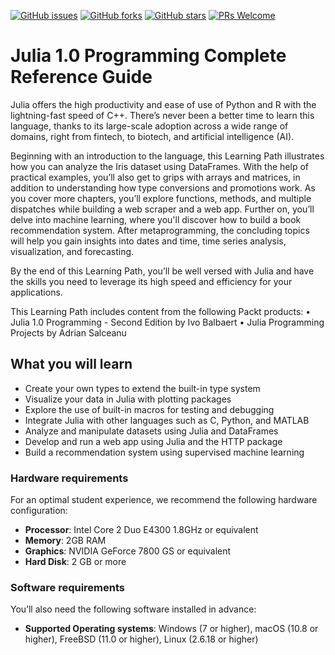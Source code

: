 [![GitHub issues](https://img.shields.io/github/issues/TrainingByPackt/Julia-1-Programming-Complete-Reference-Guide.svg)](https://github.com/TrainingByPackt/Julia-1-Programming-Complete-Reference-Guide/issues)
[![GitHub forks](https://img.shields.io/github/forks/TrainingByPackt/Julia-1-Programming-Complete-Reference-Guide.svg)](https://github.com/TrainingByPackt/Julia-1-Programming-Complete-Reference-Guide/network)
[![GitHub stars](https://img.shields.io/github/stars/TrainingByPackt/Julia-1-Programming-Complete-Reference-Guide.svg)](https://github.com/TrainingByPackt/Julia-1-Programming-Complete-Reference-Guide/stargazers)
[![PRs Welcome](https://img.shields.io/badge/PRs-welcome-brightgreen.svg)](https://github.com/TrainingByPackt/Julia-1-Programming-Complete-Reference-Guide/pulls)



# Julia 1.0 Programming Complete Reference Guide
Julia offers the high productivity and ease of use of Python and R with the lightning-fast speed of C++. There’s never been a better time to learn this language, thanks to its large-scale adoption across a wide range of domains, right from fintech, to biotech, and artificial intelligence (AI).

Beginning with an introduction to the language, this Learning Path illustrates how you can analyze the Iris dataset using DataFrames. With the help of practical examples, you’ll also get to grips with arrays and matrices, in addition to understanding how type conversions and promotions work. As you cover more chapters, you’ll explore functions, methods, and multiple dispatches while building a web scraper and a web app. Further on, you’ll delve into machine learning, where you'll discover how to build a book recommendation system. After metaprogramming, the concluding topics will help you gain insights into dates and time, time series analysis, visualization, and forecasting.

By the end of this Learning Path, you’ll be well versed with Julia and have the skills you need to leverage its high speed and efficiency for your applications.

This Learning Path includes content from the following Packt products:
• Julia 1.0 Programming - Second Edition by Ivo Balbaert
• Julia Programming Projects by Adrian Salceanu


## What you will learn
*	Create your own types to extend the built-in type system
*	Visualize your data in Julia with plotting packages
*	Explore the use of built-in macros for testing and debugging
*	Integrate Julia with other languages such as C, Python, and MATLAB
*	Analyze and manipulate datasets using Julia and DataFrames
*	Develop and run a web app using Julia and the HTTP package
*	Build a recommendation system using supervised machine learning


### Hardware requirements
For an optimal student experience, we recommend the following hardware configuration:
* **Processor**: Intel Core 2 Duo E4300 1.8GHz or equivalent
* **Memory**: 2GB RAM
* **Graphics**: NVIDIA GeForce 7800 GS or equivalent
* **Hard Disk**: 2 GB or more


### Software requirements
You’ll also need the following software installed in advance:
*	**Supported Operating systems**: Windows (7 or higher), macOS (10.8 or higher), FreeBSD (11.0 or higher), Linux (2.6.18 or higher)
